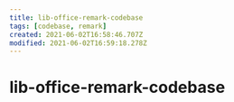 ```yaml
---
title: lib-office-remark-codebase
tags: [codebase, remark]
created: 2021-06-02T16:58:46.707Z
modified: 2021-06-02T16:59:18.278Z
---
```


# lib-office-remark-codebase


